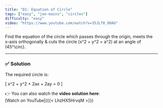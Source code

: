 ```yaml
---
title: "Q1: Equation of Circle"
tags: ["easy", "jee-mains", "circles"]
difficulty: "easy"
video: "https://www.youtube.com/watch?v=35JLf0_00AU"
---
```


Find the equation of the circle which passes through the origin, meets the x-axis orthogonally & cuts the circle \(x^2 + y^2 = a^2\) at an angle of \(45^\circ\).

---

### ✅ Solution  
The required circle is:

\[
x^2 + y^2 + 2ax + 2ay = 0
\]

👉 You can also watch the **video solution here**:  
[Watch on YouTube]({{< LhzHX5HrvqM >}})


